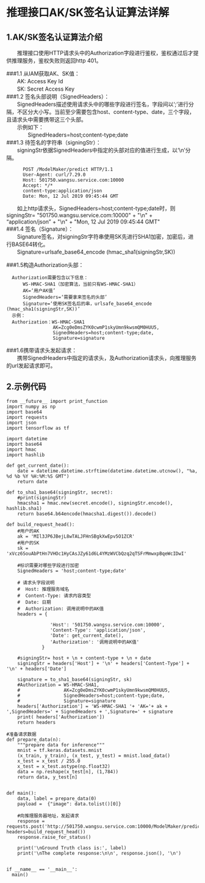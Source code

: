 # 推理接口AK/SK签名认证算法详解  
## 1.AK/SK签名认证算法介绍  
　　推理接口使用HTTP请求头中的Authorization字段进行鉴权，鉴权通过后才提供推理服务，鉴权失败则返回http 401。  

###1.1 从IAM获取AK、SK值：  
　　AK: Access Key Id  
　　SK: Secret Access Key  
###1.2 签名头部说明（SignedHeaders）：  
　　SignedHeaders描述使用请求头中的哪些字段进行签名，字段间以‘;’进行分隔，不区分大小写。当前至少需要包含host、content-type、date，三个字段，且请求头中需要携带这三个头部。  
　　示例如下：  
　　　　SignedHeaders=host;content-type;date  
###1.3 待签名的字符串（signingStr）：  
　　signingStr依据SignedHeaders中指定的头部对应的值进行生成，以‘\n’分隔。  
   ```
         POST /ModelMaker/predict HTTP/1.1
         User-Agent: curl/7.29.0
         Host: 501750.wangsu.service.com:10000
         Accept: */*
         content-type:application/json
         Date: Mon, 12 Jul 2019 09:45:44 GMT
```
　　如上http请求头，SignedHeaders=host;content-type;date时，则signingStr= "501750.wangsu.service.com:10000" + "\n" + “application/json” + "\n" + "Mon, 12 Jul 2019 09:45:44 GMT"  
###1.4 签名（Signature）：  
　　Signature签名，对signingStr字符串使用SK先进行SHA1加密，加密后，进行BASE64转化。  
　　Signature=urlsafe_base64_encode (hmac_sha1(signingStr,SK))  

###1.5构造Authorization头部：  
```
  Authorization需要包含以下信息：  
      WS-HMAC-SHA1（加密算法，当前只有WS-HMAC-SHA1）
      AK=‘用户AK值’
      SignedHeaders=‘需要拿来签名的头部’
      Signature=‘使用SK签名后的串，urlsafe_base64_encode (hmac_sha1(signingStr,SK))’
  示例：
  Authorization：WS-HMAC-SHA1   
                 AK=Zcg0eDmsZYK0cwmP1skyUmn9kwsmQM0HUU5,
                 SignedHeaders=host;content-type;date,
                 Signature=signature
  ```
###1.6携带请求头发起请求：  
　　携带SignedHeaders中指定的请求头，及Authorization请求头，向推理服务的url发起请求即可。

## 2.示例代码  
```
from __future__ import print_function
import numpy as np
import base64
import requests
import json
import tensorflow as tf

import datetime
import base64
import hmac
import hashlib

def get_current_date():
    date = datetime.datetime.strftime(datetime.datetime.utcnow(), "%a, %d %b %Y %H:%M:%S GMT")
    return date

def to_sha1_base64(signingStr, secret):
    #print(signingStr)
    hmacsha1 = hmac.new(secret.encode(), signingStr.encode(), hashlib.sha1)
    return base64.b64encode(hmacsha1.digest()).decode()

def build_request_head():
    #用户的AK
    ak = 'MIl3JP6JBejL8wTALJFHnSBgkXwEpv5O1ZCR'
    #用户的SK
    sk = 'xVcz6SouAbPtHn7VHOc1HyCAsJZy61d6L4YMzWVCbQzq2qTSFrMmwxpBqeWcIDwI'

    #标识需要对哪些字段进行加密
    SignedHeaders = 'host;content-type;date'

    # 请求头字段说明 
    #  Host: 推理服务域名
    #  Content-Type: 请求内容类型 
    #  Date: 日期
    #  Authorization: 调用说明中的AK值
    headers = {
        
                'Host': '501750.wangsu.service.com:10000',
                'Content-Type': 'application/json',
                'Date': get_current_date(),
                'Authorization': '调用说明中的AK值'
             }
    
    #signingStr= host + \n + content-type + \n + date
    signingStr = headers['Host'] + '\n' + headers['Content-Type'] + '\n' + headers['Date']
    
    signature = to_sha1_base64(signingStr, sk)
    #Authorization = WS-HMAC-SHA1,
    #                AK=Zcg0eDmsZYK0cwmP1skyUmn9kwsmQM0HUU5, 
    #                SignedHeaders=host;content-type;date, 
    #                Signature=signature
    headers['Authorization'] = 'WS-HMAC-SHA1 '+ 'AK='+ ak +  ',SignedHeaders=' + SignedHeaders + ',Signature=' + signature
    print( headers['Authorization'])
    return headers

#准备请求数据
def prepare_data(n):
    """prepare data for inference"""
    mnist = tf.keras.datasets.mnist
    (x_train, y_train), (x_test, y_test) = mnist.load_data()
    x_test = x_test / 255.0
    x_test = x_test.astype(np.float32)
    data = np.reshape(x_test[n], (1,784))
    return data, y_test[n]


def main():
    data, label = prepare_data(0)
    payload =  {"image": data.tolist()[0]}

    #向推理服务器地址，发起请求
    response = requests.post('http://501750.wangsu.service.com:10000/ModelMaker/predict',data=json.dumps(payload), headers=build_request_head())
    response.raise_for_status()
    
    print('\nGround Truth class is:', label)   
    print('\nThe complete response:\n\n', response.json(), '\n')


if __name__ == '__main__':
  main()
```